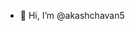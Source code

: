 - 👋 Hi, I’m @akashchavan5


<!---
akashchavan5/akashchavan5 is a ✨ special ✨ repository because its `README.md` (this file) appears on your GitHub profile.
You can click the Preview link to take a look at your changes.
--->
